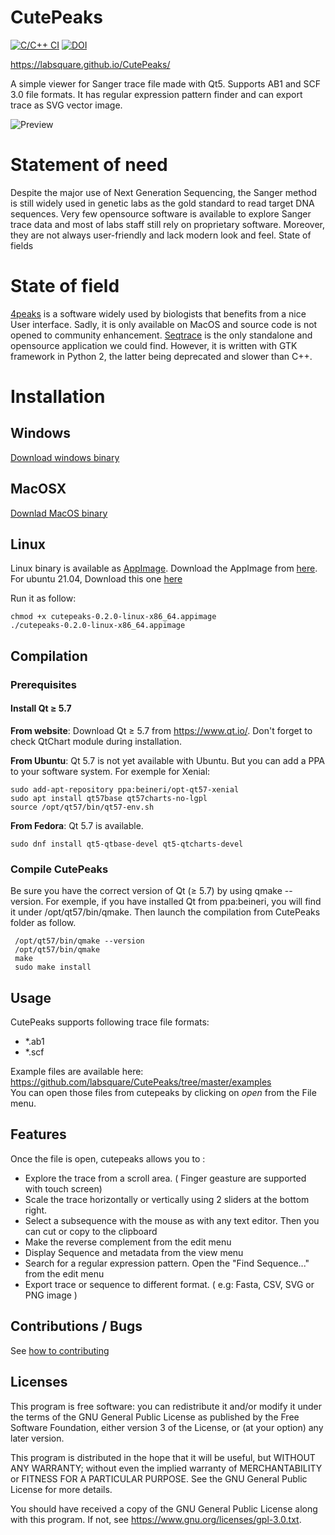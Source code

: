 # CutePeaks

[![C/C++ CI](https://github.com/labsquare/CutePeaks/actions/workflows/c-cpp.yml/badge.svg)](https://github.com/labsquare/CutePeaks/actions/workflows/c-cpp.yml)
[![DOI](https://zenodo.org/badge/79352493.svg)](https://zenodo.org/badge/latestdoi/79352493)



https://labsquare.github.io/CutePeaks/

A simple viewer for Sanger trace file made with Qt5.
Supports AB1 and SCF 3.0 file formats.
It has regular expression pattern finder and can export trace as SVG vector image.

![Preview](https://raw.githubusercontent.com/labsquare/CutePeaks/master/cutepeaks.gif)


# Statement of need
Despite the major use of Next Generation Sequencing, the Sanger method is still widely used in genetic labs as the gold standard to read target DNA sequences. Very few opensource software is available to explore Sanger trace data and most of labs staff still rely on proprietary software. Moreover, they are not always user-friendly and lack modern look and feel.
State of fields

# State of field
[4peaks](https://nucleobytes.com/4peaks/) is a software widely used by biologists that benefits from a nice User interface. Sadly, it is only available on MacOS and source code is not opened to community enhancement. [Seqtrace](https://github.com/stuckyb/seqtrace) is the only standalone and opensource application we could find. However, it is written with GTK framework in Python 2, the latter being deprecated and slower than C++.

# Installation
## Windows 
[Download windows binary](https://github.com/labsquare/CutePeaks/releases/download/0.2.3/CutePeaks-win32.exe)

## MacOSX 
[Downlad MacOS binary](https://github.com/labsquare/CutePeaks/releases/download/0.2.3/cutepeaks-macos.dmg)

## Linux
Linux binary is available as [AppImage](http://appimage.org/).
Download the AppImage from [here](https://github.com/labsquare/CutePeaks/releases).
For ubuntu 21.04, Download this one [here](https://github.com/labsquare/CutePeaks/releases/download/0.2.3/cutepeaks-ubuntu_21-04-x86_64.AppImage)

Run it as follow:


    chmod +x cutepeaks-0.2.0-linux-x86_64.appimage
    ./cutepeaks-0.2.0-linux-x86_64.appimage


## Compilation
### Prerequisites
#### Install Qt ≥ 5.7

**From website**: Download Qt ≥ 5.7 from https://www.qt.io/.
Don't forget to check QtChart module during installation.

**From Ubuntu**: Qt 5.7 is not yet available with Ubuntu. But you can add a PPA to your software system.
For exemple for Xenial:

    sudo add-apt-repository ppa:beineri/opt-qt57-xenial
    sudo apt install qt57base qt57charts-no-lgpl
    source /opt/qt57/bin/qt57-env.sh

**From Fedora**: Qt 5.7 is available.

    sudo dnf install qt5-qtbase-devel qt5-qtcharts-devel

### Compile CutePeaks
Be sure you have the correct version of Qt (≥ 5.7) by using qmake --version. For exemple, if you have installed Qt from ppa:beineri, you will find it under /opt/qt57/bin/qmake. Then launch the compilation from CutePeaks folder as follow.

     /opt/qt57/bin/qmake --version
     /opt/qt57/bin/qmake
     make
     sudo make install

## Usage
CutePeaks supports following trace file formats:

- *.ab1
- *.scf

Example files are available here: 
https://github.com/labsquare/CutePeaks/tree/master/examples       
You can open those files from cutepeaks by clicking on *open* from the File menu.

## Features 
Once the file is open, cutepeaks allows you to : 
- Explore the trace from a scroll area. ( Finger geasture are supported with touch screen) 
- Scale the trace horizontally or vertically using 2 sliders at the bottom right.
- Select a subsequence with the mouse as with any text editor. Then you can cut or copy to the clipboard
- Make the reverse complement from the edit menu
- Display Sequence and metadata from the view menu
- Search for a regular expression pattern. Open the "Find Sequence..." from the edit menu
- Export trace or sequence to different format. ( e.g: Fasta, CSV, SVG or PNG image ) 

## Contributions / Bugs
See [how to contributing](https://github.com/labsquare/CutePeaks/edit/master/CONTRIBUTING.md)

## Licenses
This program is free software: you can redistribute it and/or modify it under the terms of the GNU General Public License as published by the Free Software Foundation, either version 3 of the License, or (at your option) any later version.

This program is distributed in the hope that it will be useful, but WITHOUT ANY WARRANTY; without even the implied warranty of MERCHANTABILITY or FITNESS FOR A PARTICULAR PURPOSE. See the GNU General Public License for more details.

You should have received a copy of the GNU General Public License along with this program. If not, see https://www.gnu.org/licenses/gpl-3.0.txt.
